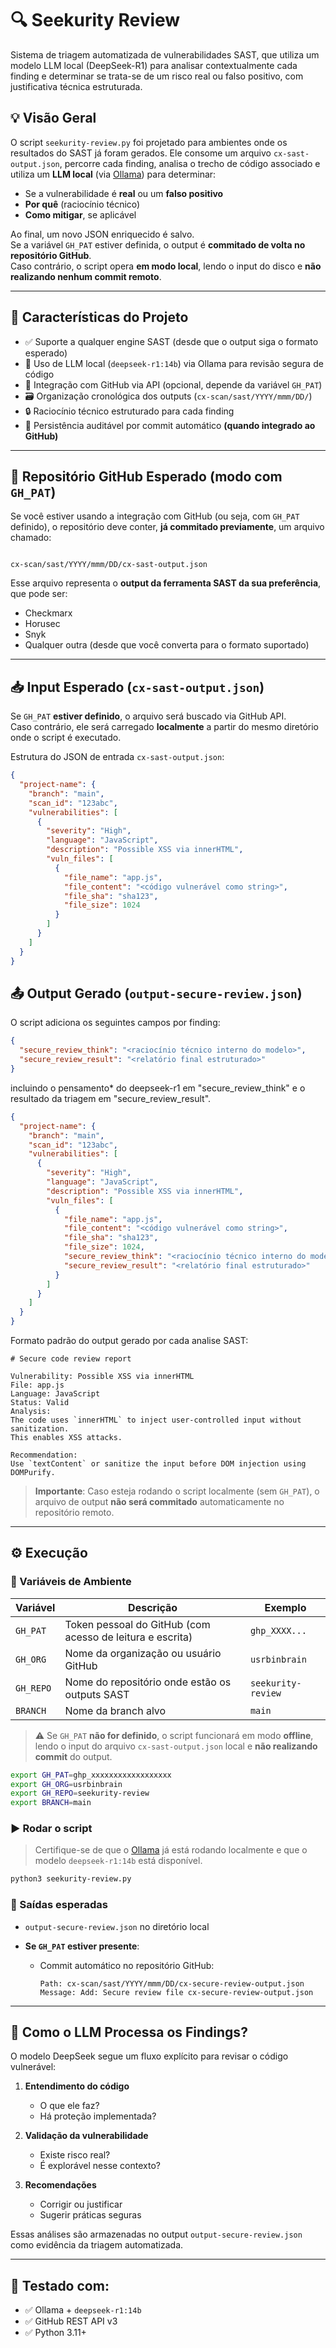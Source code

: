 # 🔍 Seekurity Review

Sistema de triagem automatizada de vulnerabilidades SAST, que utiliza um modelo LLM local (DeepSeek-R1) para analisar contextualmente cada finding e determinar se trata-se de um risco real ou falso positivo, com justificativa técnica estruturada.

## 💡 Visão Geral

O script `seekurity-review.py` foi projetado para ambientes onde os resultados do SAST já foram gerados. Ele consome um arquivo `cx-sast-output.json`, percorre cada finding, analisa o trecho de código associado e utiliza um **LLM local** (via [Ollama](https://ollama.com)) para determinar:

- Se a vulnerabilidade é **real** ou um **falso positivo**
- **Por quê** (raciocínio técnico)
- **Como mitigar**, se aplicável

Ao final, um novo JSON enriquecido é salvo.  
Se a variável `GH_PAT` estiver definida, o output é **commitado de volta no repositório GitHub**.  
Caso contrário, o script opera **em modo local**, lendo o input do disco e **não realizando nenhum commit remoto**.

---

## 🧰 Características do Projeto

- ✅ Suporte a qualquer engine SAST (desde que o output siga o formato esperado)
- 🧠 Uso de LLM local (`deepseek-r1:14b`) via Ollama para revisão segura de código
- 🔄 Integração com GitHub via API (opcional, depende da variável `GH_PAT`)
- 🗃️ Organização cronológica dos outputs (`cx-scan/sast/YYYY/mmm/DD/`)
- 🔒 Raciocínio técnico estruturado para cada finding
- 💾 Persistência auditável por commit automático **(quando integrado ao GitHub)**

---

## 🧩 Repositório GitHub Esperado (modo com `GH_PAT`)

Se você estiver usando a integração com GitHub (ou seja, com `GH_PAT` definido), o repositório deve conter, **já commitado previamente**, um arquivo chamado:

```

cx-scan/sast/YYYY/mmm/DD/cx-sast-output.json

````

Esse arquivo representa o **output da ferramenta SAST da sua preferência**, que pode ser:

- Checkmarx
- Horusec
- Snyk
- Qualquer outra (desde que você converta para o formato suportado)

---

## 📥 Input Esperado (`cx-sast-output.json`)

Se `GH_PAT` **estiver definido**, o arquivo será buscado via GitHub API.  
Caso contrário, ele será carregado **localmente** a partir do mesmo diretório onde o script é executado.


Estrutura do JSON de entrada `cx-sast-output.json`:

```json
{
  "project-name": {
    "branch": "main",
    "scan_id": "123abc",
    "vulnerabilities": [
      {
        "severity": "High",
        "language": "JavaScript",
        "description": "Possible XSS via innerHTML",
        "vuln_files": [
          {
            "file_name": "app.js",
            "file_content": "<código vulnerável como string>",
            "file_sha": "sha123",
            "file_size": 1024
          }
        ]
      }
    ]
  }
}
```


## 📤 Output Gerado (`output-secure-review.json`)

O script adiciona os seguintes campos por finding:

```json
{
  "secure_review_think": "<raciocínio técnico interno do modelo>",
  "secure_review_result": "<relatório final estruturado>"
}
```

incluindo o pensamento* do deepseek-r1 em "secure_review_think" e o resultado da triagem em "secure_review_result". 

```json
{
  "project-name": {
    "branch": "main",
    "scan_id": "123abc",
    "vulnerabilities": [
      {
        "severity": "High",
        "language": "JavaScript",
        "description": "Possible XSS via innerHTML",
        "vuln_files": [
          {
            "file_name": "app.js",
            "file_content": "<código vulnerável como string>",
            "file_sha": "sha123",
            "file_size": 1024,
            "secure_review_think": "<raciocínio técnico interno do modelo>",
            "secure_review_result": "<relatório final estruturado>"
          }
        ]
      }
    ]
  }
}
```

Formato padrão do output gerado por cada analise SAST:

```
# Secure code review report

Vulnerability: Possible XSS via innerHTML  
File: app.js  
Language: JavaScript  
Status: Valid  
Analysis:  
The code uses `innerHTML` to inject user-controlled input without sanitization.  
This enables XSS attacks.

Recommendation:  
Use `textContent` or sanitize the input before DOM injection using DOMPurify.
```

> **Importante**: Caso esteja rodando o script localmente (sem `GH_PAT`), o arquivo de output **não será commitado** automaticamente no repositório remoto.

---

## ⚙️ Execução

### 🔑 Variáveis de Ambiente

| Variável  | Descrição                                                 | Exemplo            |
| --------- | --------------------------------------------------------- | ------------------ |
| `GH_PAT`  | Token pessoal do GitHub (com acesso de leitura e escrita) | `ghp_XXXX...`      |
| `GH_ORG`  | Nome da organização ou usuário GitHub                     | `usrbinbrain`      |
| `GH_REPO` | Nome do repositório onde estão os outputs SAST            | `seekurity-review` |
| `BRANCH`  | Nome da branch alvo                                       | `main`             |

> ⚠️ Se `GH_PAT` **não for definido**, o script funcionará em modo **offline**, lendo o input do arquivo `cx-sast-output.json` local e **não realizando commit** do output.

```bash
export GH_PAT=ghp_xxxxxxxxxxxxxxxxxx
export GH_ORG=usrbinbrain
export GH_REPO=seekurity-review
export BRANCH=main
```

### ▶️ Rodar o script

> Certifique-se de que o [Ollama](https://ollama.com) já está rodando localmente e que o modelo `deepseek-r1:14b` está disponível.

```bash
python3 seekurity-review.py
```

### 📍 Saídas esperadas

* `output-secure-review.json` no diretório local
* **Se `GH_PAT` estiver presente**:

  * Commit automático no repositório GitHub:

    ```
    Path: cx-scan/sast/YYYY/mmm/DD/cx-secure-review-output.json
    Message: Add: Secure review file cx-secure-review-output.json
    ```

---

## 🧠 Como o LLM Processa os Findings?

O modelo DeepSeek segue um fluxo explícito para revisar o código vulnerável:

1. **Entendimento do código**

   * O que ele faz?
   * Há proteção implementada?

2. **Validação da vulnerabilidade**

   * Existe risco real?
   * É explorável nesse contexto?

3. **Recomendações**

   * Corrigir ou justificar
   * Sugerir práticas seguras

Essas análises são armazenadas no output `output-secure-review.json` como evidência da triagem automatizada.

---

## 🧪 Testado com:

* ✅ Ollama + `deepseek-r1:14b`
* ✅ GitHub REST API v3
* ✅ Python 3.11+


